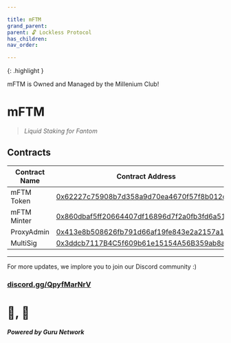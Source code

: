 ```yaml
---

title: mFTM
grand_parent:
parent: 🔓 Lockless Protocol
has_children:
nav_order:

---
```


{: .highlight }

mFTM is Owned and Managed by the Millenium Club!


# mFTM
> *Liquid Staking for Fantom*

## Contracts

Contract Name | Contract Address
--------------|-----------------
mFTM Token    | [0x62227c75908b7d358a9d70ea4670f57f8b012ccc](https://ftmscan.com/address/0x62227c75908b7d358a9d70ea4670f57f8b012ccc)
mFTM Minter   | [0x860dbaf5ff20664407df16896d7f2a0fb3fd6a51](https://ftmscan.com/address/0x860dbaf5ff20664407df16896d7f2a0fb3fd6a51)
ProxyAdmin    | [0x413e8b508626fb791d66af19fe843e2a2157a10e](https://ftmscan.com/address/0x413e8b508626fb791d66af19fe843e2a2157a10e)
MultiSig      | [0x3ddcb7117B4C5f609b61e15154A56B359ab8a7fE](https://ftmscan.com/address/0x3ddcb7117B4C5f609b61e15154A56B359ab8a7fE)


----

For more updates, we implore you to join our Discord community :)
### [discord.gg/QpyfMarNrV](https://discord.gg/QpyfMarNrV)

# 🦾, 🚀
***Powered by Guru Network***